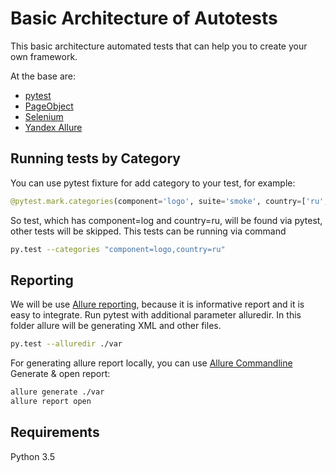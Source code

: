 # Basic Architecture of Autotests
This basic architecture automated tests that can help you to create your own framework.

At the base are:
* [pytest](http://doc.pytest.org/en/latest/)
* [PageObject](https://martinfowler.com/bliki/PageObject.html)
* [Selenium](http://www.seleniumhq.org/)
* [Yandex Allure](http://allure.qatools.ru/)

## Running tests by Category
You can use pytest fixture for add category to your test, for example:
```python
@pytest.mark.categories(component='logo', suite='smoke', country=['ru','uk'])
```
So test, which has component=log and country=ru, will be found via pytest, other tests will be skipped.
This tests can be running via command
```bash
py.test --categories "component=logo,country=ru"
```

## Reporting
We will be use [Allure reporting](http://allure.qatools.ru/), because it is informative report and it is easy to integrate.
Run pytest with additional parameter alluredir. In this folder allure will be generating XML and other files.
```bash
py.test --alluredir ./var
```
For generating allure report locally, you can use [Allure Commandline](http://wiki.qatools.ru/display/AL/Allure+Commandline)
Generate & open report:
```bash
allure generate ./var
allure report open
```



## Requirements
Python 3.5
